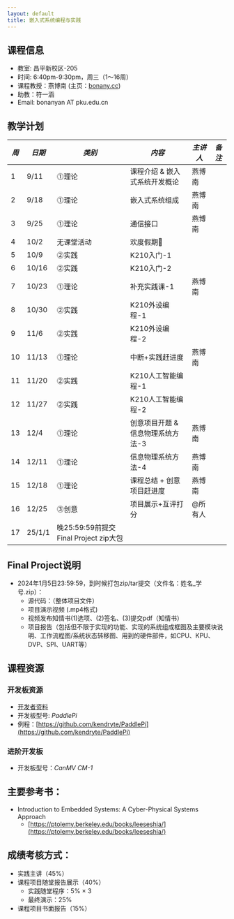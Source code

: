 ```yaml
---
layout: default
title: 嵌入式系统编程与实践
---
```


## 课程信息

- 教室:	昌平新校区-205
- 时间:	6:40pm-9:30pm，周三（1～16周）
- 课程教授：燕博南 (主页：[bonany.cc](https://bonany.cc))
- 助教：符一涵
- Email:	bonanyan AT pku.edu.cn  

## 教学计划

| *周* | *日期* | *类别*                                | *内容*                            | *主讲人* | *备注* |
| ---- | ------ | ------------------------------------- | --------------------------------- | -------- | ------ |
| 1    | 9/11   | ⓵理论                                | 课程介绍 & 嵌入式系统开发概论     | 燕博南   |        |
| 2    | 9/18   | ⓵理论                                | 嵌入式系统组成                    | 燕博南   |        |
| 3    | 9/25   | ⓵理论                                | 通信接口                          | 燕博南   |        |
| 4    | 10/2   | 无课堂活动                            | 欢度假期🥳                       |          |        |
| 5    | 10/9   | ⓶实践                                | K210入门-1                        |          |        |
| 6    | 10/16  | ⓶实践                                | K210入门-2                        |          |        |
| 7    | 10/23  | ⓵理论                                | 补充实践课-1                      | 燕博南   |        |
| 8    | 10/30  | ⓶实践                                | K210外设编程-1                    |          |        |
| 9    | 11/6   | ⓶实践                                | K210外设编程-2                    |          |        |
| 10   | 11/13  | ⓵理论                                | 中断+实践赶进度                   | 燕博南   |        |
| 11   | 11/20  | ⓶实践                                | K210人工智能编程-1                |          |        |
| 12   | 11/27  | ⓶实践                                | K210人工智能编程-2                |          |        |
| 13   | 12/4   | ⓵理论                                | 创意项目开题 & 信息物理系统方法-3 | 燕博南   |        |
| 14   | 12/11  | ⓵理论                                | 信息物理系统方法-4                | 燕博南   |        |
| 15   | 12/18  | ⓵理论                                | 课程总结 + 创意项目赶进度         | 燕博南   |        |
| 16   | 12/25  | ⓷创意                                | 项目展示+互评打分                 | @所有人  |        |
| 17   | 25/1/1 | 晚25:59:59前提交Final Project zip大包 |                                   |          |        |

## Final Project说明

- 2024年1月5日23:59:59，到时候打包zip/tar提交（文件名：姓名_学号.zip）：
  - 源代码：（整体项目文件）
  - 项目演示视频 (.mp4格式)
  - 视频发布知情书(1)选项、(2)签名、(3)提交pdf（知情书）
  - 项目报告（包括但不限于实现的功能、实现的系统组成框图及主要模块说明、工作流程图/系统状态转移图、用到的硬件部件，如CPU、KPU、DVP、SPI、UART等）

## 课程资源

### 开发板资源  

- [开发者资料](/assets/doc/K210开发资料给客户_20221008.7z)
- 开发板型号: _PaddlePi_ 
- 例程：[https://github.com/kendryte/PaddlePi](https://github.com/kendryte/PaddlePi)

### 进阶开发板

- 开发板型号：_CanMV CM-1_

## 主要参考书：

- Introduction to Embedded Systems: A Cyber-Physical Systems Approach
  - [https://ptolemy.berkeley.edu/books/leeseshia/](https://ptolemy.berkeley.edu/books/leeseshia/)

## 成绩考核方式：

- 实践主讲（45%）
- 课程项目随堂报告展示（40%）
  - 实践随堂程序：5% × 3
  - 最终演示：25%
- 课程项目书面报告（15%）
